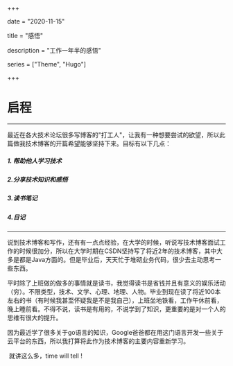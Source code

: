 +++

date = "2020-11-15"

title = "感悟"

description = "工作一年半的感悟"

series = ["Theme", "Hugo"]

+++

# 启程

------

​	最近在各大技术论坛很多写博客的"打工人"，让我有一种想要尝试的欲望，所以此篇做我技术博客的开篇希望能够坚持下来。目标有以下几点：

##### 	1. 帮助他人学习技术

##### 	2.分享技术知识和感悟

##### 	3.读书笔记

##### 	4.日记

------

​	说到技术博客和写作，还有有一点点经验，在大学的时候，听说写技术博客面试工作的时候很加分，所以在大学时期在CSDN坚持写了将近2年的技术博客，其中大多是都是Java方面的。但是毕业后，天天忙于堆砌业务代码，很少去主动思考一些东西。

​	平时除了上班做的做多的事情就是读书，我觉得读书是省钱并且有意义的娱乐活动（穷）。不限类型，技术、文学、心理、地理、人物。毕业到现在读了将近100本左右的书（有时候我甚至怀疑我是不是我自己），上班坐地铁看，工作午休前看，晚上睡前看。不得不说，读书是有用的，不说学到了知识，更重要的是对一个人的思维有很大的提升。

​	因为最近学了很多关于go语言的知识，Google爸爸都在用这门语言开发一些关于云平台的东西，所以我打算将此作为技术博客的主要内容重新学习。

​	就讲这么多，time will tell !


